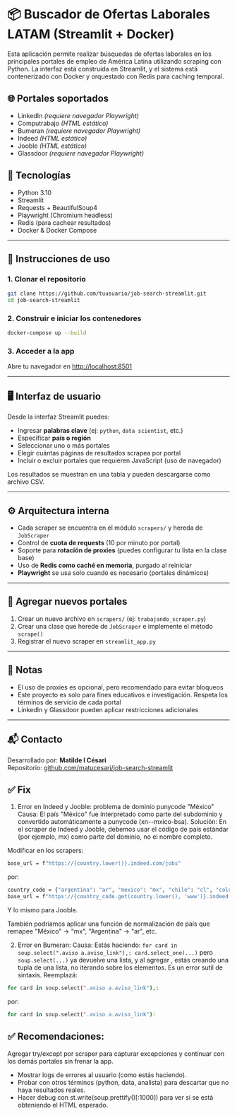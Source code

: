 # 📦 Buscador de Ofertas Laborales LATAM (Streamlit + Docker)

Esta aplicación permite realizar búsquedas de ofertas laborales en los principales portales de empleo de América Latina utilizando scraping con Python. La interfaz está construida en Streamlit, y el sistema está contenerizado con Docker y orquestado con Redis para caching temporal.

## 🌐 Portales soportados
- LinkedIn *(requiere navegador Playwright)*
- Computrabajo *(HTML estático)*
- Bumeran *(requiere navegador Playwright)*
- Indeed *(HTML estático)*
- Jooble *(HTML estático)*
- Glassdoor *(requiere navegador Playwright)*

## 🧰 Tecnologías
- Python 3.10
- Streamlit
- Requests + BeautifulSoup4
- Playwright (Chromium headless)
- Redis (para cachear resultados)
- Docker & Docker Compose

---

## 🚀 Instrucciones de uso

### 1. Clonar el repositorio
```bash
git clone https://github.com/tuusuario/job-search-streamlit.git
cd job-search-streamlit
```

### 2. Construir e iniciar los contenedores
```bash
docker-compose up --build
```

### 3. Acceder a la app
Abre tu navegador en [http://localhost:8501](http://localhost:8501)

---

## 🖥️ Interfaz de usuario

Desde la interfaz Streamlit puedes:
- Ingresar **palabras clave** (ej: `python`, `data scientist`, etc.)
- Especificar **país o región**
- Seleccionar uno o más portales
- Elegir cuántas páginas de resultados scrapea por portal
- Incluir o excluir portales que requieren JavaScript (uso de navegador)

Los resultados se muestran en una tabla y pueden descargarse como archivo CSV.

---

## ⚙️ Arquitectura interna

- Cada scraper se encuentra en el módulo `scrapers/` y hereda de `JobScraper`
- Control de **cuota de requests** (10 por minuto por portal)
- Soporte para **rotación de proxies** (puedes configurar tu lista en la clase base)
- Uso de **Redis como caché en memoria**, purgado al reiniciar
- **Playwright** se usa solo cuando es necesario (portales dinámicos)

---

## 🧩 Agregar nuevos portales
1. Crear un nuevo archivo en `scrapers/` (ej: `trabajando_scraper.py`)
2. Crear una clase que herede de `JobScraper` e implemente el método `scrape()`
3. Registrar el nuevo scraper en `streamlit_app.py`

---

## 📌 Notas
- El uso de proxies es opcional, pero recomendado para evitar bloqueos
- Este proyecto es solo para fines educativos e investigación. Respeta los términos de servicio de cada portal
- LinkedIn y Glassdoor pueden aplicar restricciones adicionales

---

## 📬 Contacto
Desarrollado por: **Matilde I Césari**  
Repositorio: [github.com/matucesari/job-search-streamlit](https://github.com/matucesari/job-search-streamlit)

## ✅ Fix

1. Error en Indeed y Jooble: problema de dominio punycode "México"
Causa: El país "México" fue interpretado como parte del subdominio y convertido automáticamente a punycode (xn--mxico-bsa).
Solución: En el scraper de Indeed y Jooble, debemos usar el código de país estándar (por ejemplo, mx) como parte del dominio, no el nombre completo.

Modificar en los scrapers:
```bash
base_url = f"https://{country.lower()}.indeed.com/jobs"
```
por:
```bash
country_code = {"argentina": "ar", "mexico": "mx", "chile": "cl", "colombia": "co", ...}
base_url = f"https://{country_code.get(country.lower(), 'www')}.indeed.com/jobs"
```
Y lo mismo para Jooble.

También podríamos aplicar una función de normalización de país que remapee "México" → "mx", "Argentina" → "ar", etc.

 2. Error en Bumeran:
Causa: Estás haciendo: ```for card in soup.select(".aviso a.aviso_link"),:
    card.select_one(...)```
pero ```soup.select(...)``` ya devuelve una lista, y al agregar , estás creando una tupla de una lista, no iterando sobre los elementos. Es un error sutil de sintaxis.
Reemplazá:
```bash
for card in soup.select(".aviso a.aviso_link"),:
```
por:
```bash
for card in soup.select(".aviso a.aviso_link"):
```

## ✅ Recomendaciones:
Agregar try/except por scraper para capturar excepciones y continuar con los demás portales sin frenar la app.
* Mostrar logs de errores al usuario (como estás haciendo).
* Probar con otros términos (python, data, analista) para descartar que no haya resultados reales.
* Hacer debug con st.write(soup.prettify()[:1000]) para ver si se está obteniendo el HTML esperado.


